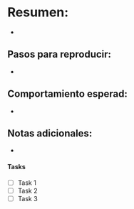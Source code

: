 # Resumen:

-

## Pasos para reproducir:

-

## Comportamiento esperad:

-

## Notas adicionales:

-

#### Tasks

- [ ] Task 1
- [ ] Task 2
- [ ] Task 3
